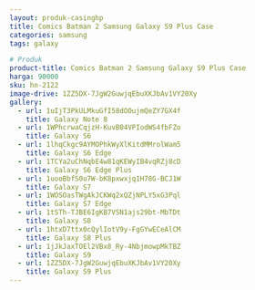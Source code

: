 ```yaml
---
layout: produk-casinghp
title: Comics Batman 2 Samsung Galaxy S9 Plus Case
categories: samsung
tags: galaxy

# Produk
product-title: Comics Batman 2 Samsung Galaxy S9 Plus Case
harga: 90000
sku: hn-2122
image-drive: 1ZZ5DX-7JgW2GuwjqEbuXKJbAv1VY20Xy
gallery:
  - url: 1uIjT3PkULMkuGfI58dOOujmQeZY7GX4f
    title: Galaxy Note 8
  - url: 1WPhcrwaCqjzH-KuvB04VPIodWS4fbFZo
    title: Galaxy S6
  - url: 1lhqCkgc9AYMOPhkWyXlKitdMMrolWam5
    title: Galaxy S6 Edge
  - url: 1TCYa2uChNqbE4w81qKEWyIB4vqRZj8cD
    title: Galaxy S6 Edge Plus
  - url: 1uooBbfS0u7W-bK8pxwxjq1H78G-BCJ1W
    title: Galaxy S7
  - url: 1WOSOasTWgAkJCKWq2xQZjNPLY5xG3Pql
    title: Galaxy S7 Edge
  - url: 1tSTh-TJBE6IgKB7VSN1ajs29bt-MbTDt
    title: Galaxy S8
  - url: 1htxD7ttx0cQylIotV9y-FgGYwECeAlCM
    title: Galaxy S8 Plus
  - url: 1jJkJaxTOEl2VBx8_Ry-4NbjmowpMkTBZ
    title: Galaxy S9
  - url: 1ZZ5DX-7JgW2GuwjqEbuXKJbAv1VY20Xy
    title: Galaxy S9 Plus
---
```

